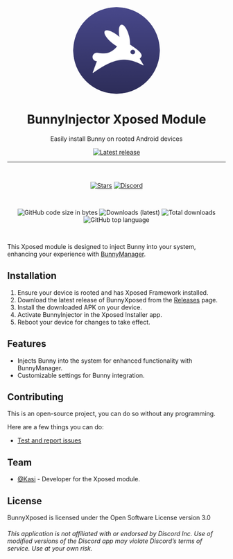 <div align="center">

  <img src="images/bunny_logo.png" alt="Bunny logo" width="200px" style="border-radius: 50%" />
  
  # BunnyInjector Xposed Module

  Easily install Bunny on rooted Android devices

  [![Latest release](https://img.shields.io/github/v/release/pyoncord/BunnyXposed?color=3AB8BA&display_name=release&label=Latest&style=for-the-badge)](https://github.com/pyoncord/BunnyXposed/releases/latest)
  
  ---

  <br>

  [![Stars](https://img.shields.io/github/stars/pyoncord/BunnyXposed?logo=github&style=for-the-badge)](https://github.com/pyoncord/BunnyXposed/stargazers)
  [![Discord](https://img.shields.io/discord/1196075698301968455?logo=discord&logoColor=white&style=for-the-badge)](https://discord.gg/XjYgWXHb9Q)
  
  <br>

  ![GitHub code size in bytes](https://img.shields.io/github/languages/code-size/pyoncord/BunnyXposed?logo=github&logoColor=%23fff&style=for-the-badge)
  ![Downloads (latest)](https://img.shields.io/github/downloads/pyoncord/BunnyXposed/latest/total?style=for-the-badge&logo=github&label=Downloads%20(Latest)&color=blue)
  ![Total downloads](https://img.shields.io/github/downloads/pyoncord/BunnyXposed/total?style=for-the-badge&logo=github&label=Downloads%20(Total)&color=blue)
  ![GitHub top language](https://img.shields.io/github/languages/top/pyoncord/BunnyXposed?style=for-the-badge)

  <br>

</div>

This Xposed module is designed to inject Bunny into your system, enhancing your experience with [BunnyManager](https://github.com/pyoncord/BunnyManager).

## Installation

1. Ensure your device is rooted and has Xposed Framework installed.
2. Download the latest release of BunnyXposed from the [Releases](https://github.com/pyoncord/BunnyXposed/releases/latest) page.
3. Install the downloaded APK on your device.
4. Activate BunnyInjector in the Xposed Installer app.
5. Reboot your device for changes to take effect.

## Features

- Injects Bunny into the system for enhanced functionality with BunnyManager.
- Customizable settings for Bunny integration.

## Contributing

This is an open-source project, you can do so without any programming.

Here are a few things you can do:

- [Test and report issues](https://github.com/pyoncord/BunnyXposed/issues/new)
<!-- - [Translate the app into your language](https://crowdin.com/project/vendetta-manager) -->

## Team
* [@Kasi](https://github.com/redstonekasi/) - Developer for the Xposed module.

## License

BunnyXposed is licensed under the Open Software License version 3.0

###### This application is not affiliated with or endorsed by Discord Inc. Use of modified versions of the Discord app may violate Discord’s terms of service. Use at your own risk.